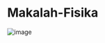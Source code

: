 # Makalah-Fisika
![image](https://github.com/user-attachments/assets/be6d972c-f335-4d76-9e96-2406c614497b)
